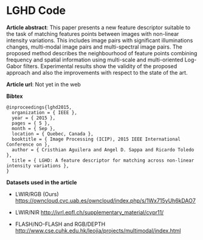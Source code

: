 LGHD Code
===============

**Article abstract**:
This paper presents a new feature descriptor suitable to the task of matching features points between images with non-linear intensity variations. This includes image pairs with significant illuminations changes, multi-modal image pairs and multi-spectral image pairs. The proposed method describes the neighbourhood of feature points combining frequency and spatial information using multi-scale and multi-oriented Log-Gabor filters.
Experimental results show the validity of the proposed approach and also the improvements with respect to the state of the art.

**Article url**:
Not yet in the web

**Bibtex**
```
@inproceedings{lghd2015,
  organization = { IEEE },
  year = { 2015 },
  pages = { 5 },
  month = { Sep },
  location = { Quebec, Canada },
  booktitle = { Image Processing (ICIP), 2015 IEEE International Conference on },
  author = { Cristhian Aguilera and Angel D. Sappa and Ricardo Toledo },
  title = { LGHD: A feature descriptor for matching across non-linear intensity variations },
}
```
**Datasets used in the article**

* LWIR/RGB (Ours) https://owncloud.cvc.uab.es/owncloud/index.php/s/1Wx715yUh6kDAO7

* LWIR/NIR  http://ivrl.epfl.ch/supplementary_material/cvpr11/

* FLASH/NO-FLASH and RGB/DEPTH http://www.cse.cuhk.edu.hk/leojia/projects/multimodal/index.html

